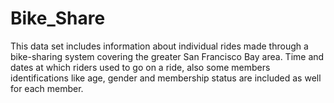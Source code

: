 # Bike_Share
This data set includes information about individual rides made through a bike-sharing system covering the greater San Francisco Bay area. Time and dates at which riders used to go on a ride, also some members identifications like age, gender and membership status are included as well for each member.
